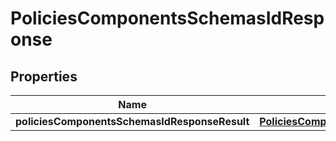 # PoliciesComponentsSchemasIdResponse

## Properties
Name | Type | Description | Notes
------------ | ------------- | ------------- | -------------
**policiesComponentsSchemasIdResponseResult** | [**PoliciesComponentsschemasidResponseResult**](PoliciesComponentsschemasidResponseResult.md) |  |  [optional]
